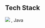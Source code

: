 ## Tech Stack
<a href="버튼을 눌렀을 때 이동할 링크" target="_blank"><img src="https://img.shields.io/badge/C++-20232a.svg?style=for-the-badge&logo=cplusplus&logoColor=#00599C"/></a>
, Java
<!--
**zzosoo/zzosoo** is a ✨ _special_ ✨ repository because its `README.md` (this file) appears on your GitHub profile.

Here are some ideas to get you started:

- 🔭 I’m currently working on ...
- 🌱 I’m currently learning ...
- 👯 I’m looking to collaborate on ...
- 🤔 I’m looking for help with ...
- 💬 Ask me about ...
- 📫 How to reach me: ...
- 😄 Pronouns: ...
- ⚡ Fun fact: ...
-->
